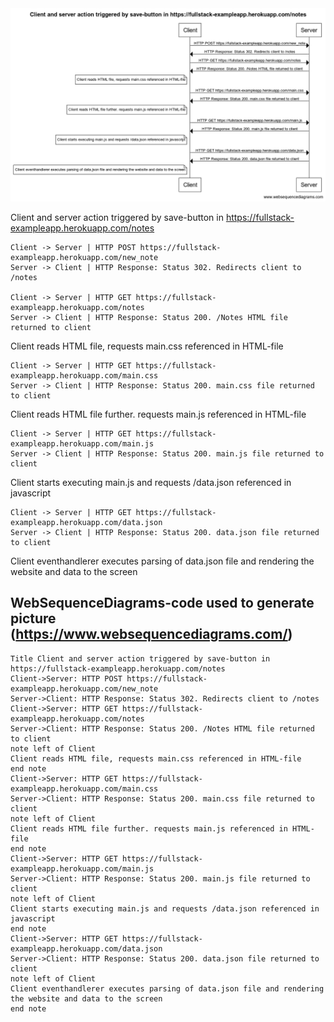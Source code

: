 <img src="https://github.com/Nyctemaris/Fullstack-Open-2020/blob/master/Osa%200/WebSequenceDiagram%200_4.png?raw=true">

Client and server action triggered by save-button in https://fullstack-exampleapp.herokuapp.com/notes

    Client -> Server | HTTP POST https://fullstack-exampleapp.herokuapp.com/new_note
    Server -> Client | HTTP Response: Status 302. Redirects client to /notes

    Client -> Server | HTTP GET https://fullstack-exampleapp.herokuapp.com/notes
    Server -> Client | HTTP Response: Status 200. /Notes HTML file returned to client

Client reads HTML file, requests main.css referenced in HTML-file

    Client -> Server | HTTP GET https://fullstack-exampleapp.herokuapp.com/main.css
    Server -> Client | HTTP Response: Status 200. main.css file returned to client

Client reads HTML file further. requests main.js referenced in HTML-file

    Client -> Server | HTTP GET https://fullstack-exampleapp.herokuapp.com/main.js
    Server -> Client | HTTP Response: Status 200. main.js file returned to client

Client starts executing main.js and requests /data.json referenced in javascript

    Client -> Server | HTTP GET https://fullstack-exampleapp.herokuapp.com/data.json
    Server -> Client | HTTP Response: Status 200. data.json file returned to client

Client eventhandlerer executes parsing of data.json file and rendering the website and data to the screen

## WebSequenceDiagrams-code used to generate picture (https://www.websequencediagrams.com/)

    Title Client and server action triggered by save-button in https://fullstack-exampleapp.herokuapp.com/notes  
    Client->Server: HTTP POST https://fullstack-exampleapp.herokuapp.com/new_note  
    Server->Client: HTTP Response: Status 302. Redirects client to /notes  
    Client->Server: HTTP GET https://fullstack-exampleapp.herokuapp.com/notes  
    Server->Client: HTTP Response: Status 200. /Notes HTML file returned to client  
    note left of Client  
    Client reads HTML file, requests main.css referenced in HTML-file  
    end note  
    Client->Server: HTTP GET https://fullstack-exampleapp.herokuapp.com/main.css  
    Server->Client: HTTP Response: Status 200. main.css file returned to client  
    note left of Client  
    Client reads HTML file further. requests main.js referenced in HTML-file  
    end note  
    Client->Server: HTTP GET https://fullstack-exampleapp.herokuapp.com/main.js  
    Server->Client: HTTP Response: Status 200. main.js file returned to client  
    note left of Client  
    Client starts executing main.js and requests /data.json referenced in javascript  
    end note  
    Client->Server: HTTP GET https://fullstack-exampleapp.herokuapp.com/data.json  
    Server->Client: HTTP Response: Status 200. data.json file returned to client  
    note left of Client  
    Client eventhandlerer executes parsing of data.json file and rendering the website and data to the screen  
    end note  

